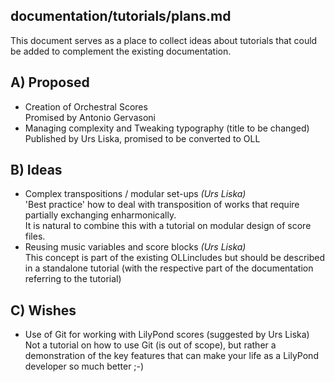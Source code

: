 documentation/tutorials/plans.md
--------------------------------

This document serves as a place to collect ideas about tutorials that could be added to complement the existing documentation.

A) Proposed
-----------
- Creation of Orchestral Scores  
  Promised by Antonio Gervasoni
- Managing complexity and Tweaking typography (title to be changed)  
  Published by Urs Liska, promised to be converted to OLL

B) Ideas
--------
- Complex transpositions / modular set-ups *(Urs Liska)*  
  'Best practice' how to deal with transposition of works 
  that require partially exchanging enharmonically.  
  It is natural to combine this with a tutorial on modular
  design of score files.
- Reusing music variables and score blocks *(Urs Liska)*  
  This concept is part of the existing OLLincludes
  but should be described in a standalone tutorial
  (with the respective part of the documentation referring
  to the tutorial)

C) Wishes
---------
- Use of Git for working with LilyPond scores (suggested by Urs Liska)  
  Not a tutorial on how to use Git (is out of scope),
  but rather a demonstration of the key features that can make your
  life as a LilyPond developer so much better ;-)